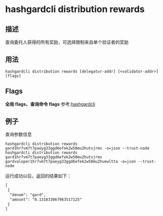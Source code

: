 # hashgardcli distribution rewards

## 描述

查询委托人获得的所有奖励，可选择限制来自单个验证者的奖励

## 用法

```shell
hashgardcli distribution rewards [delegator-addr] [<validator-addr>] [flags]
```

## Flags

**全局 flags、查询命令 flags** 参考:[hashgardcli](../README.md)

## 例子

查询参数信息

```shell
hashgardcli distribution rewards gard1hr7vm7t7paeyg33ggd6efek2w58mu2hutvjrms -o=json --trust-node
hashgardcli distribution rewards gard1hr7vm7t7paeyg33ggd6efek2w58mu2hutvjrms gardvaloper1hr7vm7t7paeyg33ggd6efek2w58mu2huewltta -o=json --trust-node
```

运行成功以后，返回的结果如下：

```txt
[
 {
  "denom": "gard",
  "amount": "0.131833867963517125"
 }
]
```

